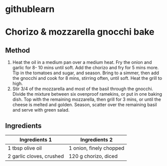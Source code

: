# githublearn
# Chorizo & mozzarella gnocchi bake
## Method
1. Heat the oil in a medium pan over a medium heat. Fry the onion and garlic for 8- 10 mins until soft. Add the chorizo and fry for 5 mins more. Tip in the tomatoes and sugar, and season. Bring to a simmer, then add the gnocchi and cook for 8 mins, stirring often, until soft. Heat the grill to high. 
2. Stir 3/4 of the mozzarella and most of the basil through the gnocchi. Divide the mixture between six ovenproof ramekins, or put in one baking dish. Top with the remaining mozzarella, then grill for 3 mins, or until the cheese is melted and golden. Season, scatter over the remaining basil and serve with green salad. 
## Ingredients
Ingredients 1 | Ingredients 2
------------- | -----------
1 tbsp olive oil | 1 onion, finely chopped
2 garlic cloves, crushed | 120 g chorizo, diced
